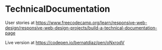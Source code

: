 # TechnicalDocumentation

User stories at   https://www.freecodecamp.org/learn/responsive-web-design/responsive-web-design-projects/build-a-technical-documentation-page

Live version at   https://codepen.io/bernatdiaz/pen/oNxrodV
